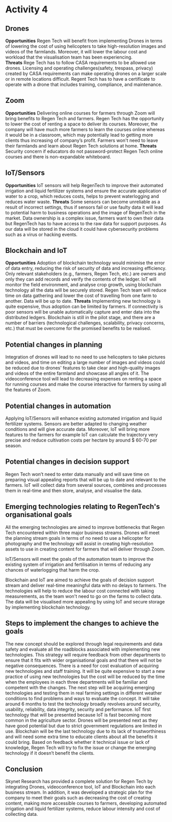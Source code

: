 # Activity 4
## Drones
**Opportunities**
Regen Tech will benefit from implementing Drones in terms of lowering the cost of using helicopters to take high-resolution images and videos of the farmlands. Moreover, it will lower the labour cost and workload that the visualisation team has been experiencing.  
**Threats**
Rege Tech has to follow CASA requirements to be allowed use drones. Licensing and operating challenges(safety, trespass, privacy) created by CASA requirements can make operating drones on a larger scale or in remote locations difficult. Regent Tech has to have a certificate to operate with a drone that includes training, compliance, and maintenance. 
## Zoom
**Opportunities**
Delivering online courses for farmers through Zoom will bring benefits to Regen Tech and farmers. Regen Tech has the opportunity to lower the cost of renting a space to deliver its courses. Moreover, the company will have much more farmers to learn the courses online whereas it would be in a classroom, which may potentially lead to getting more clients thus increasing of company’s profit. Farmers won't need to leave their farmlands and learn about Regen Tech solutions at home.
**Threats**
Security concern if educators do not password-protect Regen Tech online courses and there is non-expandable whiteboard.
## IoT/Sensors
**Opportunities**
IoT sensors will help RegenTech to improve their automated irrigation and liquid fertilizer systems and ensure the accurate application of water to a crop, which reduces costs, helps to prevent waterlogging and reduces water waste. 
**Threats**
Some sensors can become unreliable as a result of incorrect settings, thus if sensors fail or use faulty data it will lead to potential harm to business operations and the image of RegenTech in the market. Data ownership is a complex issue, farmers want to own their data but RegenTech has to have access to the raw data for support purposes. As our data will be stored in the cloud it could have cybersecurity problems such as a virus or hacking events.

## Blockchain and IoT
**Opportunities**
Adoption of blockchain technology would minimise the error of data entry, reducing the risk of security of data and increasing efficiency. Only relevant stakeholders (e.g., farmers, Regen Tech, etc.) are owners and only they can add records and verify the contents of the ledger. IoT will monitor the field environment, and analyse crop growth, using blockchain technology all the data will be securely stored. Regen Tech team will reduce time on data gathering and lower the cost of travelling from one farm to another. Data will be up to date. 
**Threats**
Implementing new technology is quite expensive, thus adoption can be limited by farmers. If connectivity is poor sensors will be unable automatically capture and enter data into the distributed ledgers. Blockchain is still in the pilot stage, and there are a number of barriers (technological challenges, scalability, privacy concerns, etc.) that must be overcome for the promised benefits to be realised. 

## Potential changes in planning

Integration of drones will lead to no need to use helicopters to take pictures and videos, and time on editing a large number of images and videos could be reduced due to drones' features to take clear and high-quality images and videos of the entire farmland and showcase all angles of it. The videoconference tool will lead to decreasing expenses on renting a space for running courses and make the course interactive for farmers by using all the features of Zoom.

## Potential changes in automation

Applying IoT/Sensors will enhance existing automated irrigation and liquid fertilizer systems. Sensors are better adapted to changing weather conditions and will give accurate data. Moreover, IoT will bring more features to the farmers  for example IoT can calculate the trajectory very precise and reduce cultivation costs per hectare by around $ 60-70 per season. 
## Potential changes in decision support

Regen Tech won’t need to enter data manually and will save time on preparing visual appealing reports that will be up to date and relevant to the farmers. IoT will collect data from several sources, combines and processes them in real-time and then store, analyse, and visualise the data. 

## Emerging technologies relating to RegenTech's organisational goals 
All the emerging technologies are aimed to improve bottlenecks that Regen Tech encountered within three major business streams. Drones will meet the planning stream goals in terms of no need to use a helicopter for photography and the technology will assist in creating high-resolution assets to use in creating content for farmers that will deliver through Zoom. 

IoT/Sensors will meet the goals of the automation team to improve the existing system of irrigation and fertilisation in terms of reducing any chances of waterlogging that harm the crop. 

Blockchain and IoT are aimed to achieve the goals of decision support stream and deliver real-time meaningful data with no delays to farmers. The technologies will help to reduce the labour cost connected with taking measurements, as the team won't need to go on the farms to collect data. The data will be visualised more appealing by using IoT and secure storage by implementing blockchain technology.

## Steps to implement the changes to achieve the goals
The new concept should be explored through legal requirements and data safety and evaluate all the roadblocks associated with implementing new technologies. This strategy will require feedback from other departments to ensure that it fits with wider organisational goals and that there will not be negative consequences.
There is a need for cost evaluation of acquiring new technologies and staff training. It will be quite expensive to start a new practice of using new technologies but the cost will be reduced by the time when the employees in each three departments will be familiar and competent with the changes. 
The next step will be acquiring emerging technologies and testing them in real farming settings in different weather conditions to find problems and ways to evaluate the concept. It will take around 6 months to test the technology broadly revolves around security, usability, reliability, data integrity, security and performance.
IoT first technology that will be presented because IoT is fast becoming more common in the agriculture sector. Drones will be presented next as they have good potential but due to strict government regulations are limited in use. Blockchain will be the last technology due to its lack of trustworthiness and will need some extra time to educate clients about all the benefits it could bring. 
Based on feedback whether it technical issue or lack of knowledge, Regen Tech will try to fix the issue or change the emerging technology if it doesn’t benefit the clients.
## Conclusion
Skynet Research has provided a complete solution for Regen Tech by integrating Drones, videoconference tool, IoT and Blockchain into each business stream. In addition, it was developed a strategic plan for the company to meet their goals such as decreasing the cost of creating content, making more accessible courses to farmers, developing automated irrigation and liquid fertilizer systems, reduce labour intensity and cost of collecting data.

